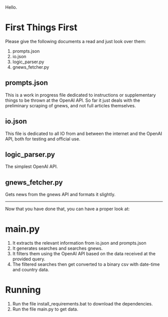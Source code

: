 Hello.

# First Things First
Please give the following documents a read and just look over them:
1. prompts.json
2. io.json
3. logic_parser.py
4. gnews_fetcher.py

## prompts.json
This is a work in progress file dedicated to instructions or supplementary things to be thrown at the OpenAI API. So far it just deals with the preliminary scraping of gnews, and not full articles themselves.

## io.json
This file is dedicated to all IO from and between the internet and the OpenAI API, both for testing and official use.

## logic_parser.py
The simplest OpenAI API.

## gnews_fetcher.py
Gets news from the gnews API and formats it slightly.

---

Now that you have done that, you can have a proper look at:
# main.py
1. It extracts the relevant information from io.json and prompts.json
2. It generates searches and searches gnews.
3. It filters them using the OpenAI API based on the data received at the provided query.
4. The filtered searches then get converted to a binary csv with date-time and country data.

# Running
1. Run the file install_requirements.bat to download the dependencies.
2. Run the file main.py to get data.